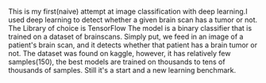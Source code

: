 This is my first(naive) attempt at image classification with deep learning.I used deep learning to detect whether a given brain scan has a tumor or not. The Library of choice is TensorFlow
The model is a binary classifier that is trained on a dataset of brainscans. Simply put, we feed in an image of a patient's brain scan, and it detects whether that patient has a brain tumor or not. The dataset was found on kaggle, however, it has relatively few samples(150), the best models are trained on thousands to tens of thousands of samples. Still it's a start and a new learning benchmark.
